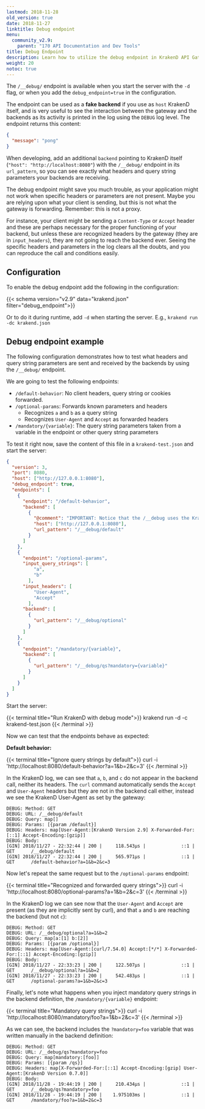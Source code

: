 ```yaml
---
lastmod: 2018-11-28
old_version: true
date: 2018-11-27
linktitle: Debug endpoint
menu:
  community_v2.9:
    parent: "170 API Documentation and Dev Tools"
title: Debug Endpoint
description: Learn how to utilize the debug endpoint in KrakenD API Gateway for troubleshooting and debugging purposes during API development and testing
weight: 20
notoc: true
---
```

The `/__debug/` endpoint is available when you start the server with the `-d` flag, or when you add the `debug_endpoint=true` in the configuration.

The endpoint can be used as a **fake backend** if you use as `host` KrakenD itself, and is very useful to see the interaction between the gateway and the backends as its activity is printed in the log using the `DEBUG` log level. The endpoint returns this content:

```json
{
  "message": "pong"
}
```


When developing, add an additional `backend` pointing to KrakenD itself (`"host": "http://localhost:8080"`) with the `/__debug/` endpoint in its `url_pattern`, so you can see exactly what headers and query string parameters your backends are receiving.

The debug endpoint might save you much trouble, as your application might not work when specific headers or parameters are not present. Maybe you are relying upon what your client is sending, but this is not what the gateway is forwarding. Remember: this is not a proxy.

For instance, your client might be sending a `Content-Type` or `Accept` header and these are perhaps necessary for the proper functioning of your backend, but unless these are recognized headers by the gateway (they are in `input_headers`), they are not going to reach the backend ever. Seeing the specific headers and parameters in the log clears all the doubts, and you can reproduce the call and conditions easily.

## Configuration
To enable the debug endpoint add the following in the configuration:

{{< schema version="v2.9" data="krakend.json" filter="debug_endpoint">}}

Or to do it during runtime, add `-d` when starting the server. E.g., `krakend run -dc krakend.json`

## Debug endpoint example
The following configuration demonstrates how to test what headers and query string parameters are sent and received by the backends by using the `/__debug/` endpoint.

We are going to test the following endpoints:

- `/default-behavior`: No client headers, query string or cookies forwarded.
- `/optional-params`: Forwards known parameters and headers
    - Recognizes `a` and `b` as a query string
    - Recognizes `User-Agent` and `Accept` as forwarded headers
- `/mandatory/{variable}`: The query string parameters taken from a variable in the endpoint or other query string parameters

To test it right now, save the content of this file in a `krakend-test.json` and start the server:

```json
{
  "version": 3,
  "port": 8080,
  "host": ["http://127.0.0.1:8080"],
  "debug_endpoint": true,
  "endpoints": [
    {
      "endpoint": "/default-behavior",
      "backend": [
        {
          "@comment": "IMPORTANT: Notice that the /__debug uses the KrakenD host itself",
          "host": ["http://127.0.0.1:8080"],
          "url_pattern": "/__debug/default"
        }
      ]
    },
    {
      "endpoint": "/optional-params",
      "input_query_strings": [
          "a",
          "b"
        ],
      "input_headers": [
          "User-Agent",
          "Accept"
        ],
      "backend": [
        {
          "url_pattern": "/__debug/optional"
        }
      ]
    },
    {
      "endpoint": "/mandatory/{variable}",
      "backend": [
        {
          "url_pattern": "/__debug/qs?mandatory={variable}"
        }
      ]
    }
  ]
}
```


Start the server:

{{< terminal title="Run KrakenD with debug mode">}}
krakend run -d -c krakend-test.json
{{< /terminal >}}

Now we can test that the endpoints behave as expected:

**Default behavior:**

{{< terminal title="Ignore query strings by default">}}
curl -i 'http://localhost:8080/default-behavior?a=1&b=2&c=3'
{{< /terminal >}}

In the KrakenD log, we can see that `a`, `b`, and `c` do not appear in the backend call, neither its headers. The `curl` command automatically sends the `Accept` and `User-Agent` headers but they are not in the backend call either, instead we see the KrakenD User-Agent as set by the gateway:

    DEBUG: Method: GET
    DEBUG: URL: /__debug/default
    DEBUG: Query: map[]
    DEBUG: Params: [{param /default}]
    DEBUG: Headers: map[User-Agent:[KrakenD Version 2.9] X-Forwarded-For:[::1] Accept-Encoding:[gzip]]
    DEBUG: Body:
    [GIN] 2018/11/27 - 22:32:44 | 200 |     118.543µs |             ::1 | GET      /__debug/default
    [GIN] 2018/11/27 - 22:32:44 | 200 |     565.971µs |             ::1 | GET      /default-behavior?a=1&b=2&c=3

Now let's repeat the same request but to the `/optional-params` endpoint:

{{< terminal title="Recognized and forwarded query strings">}}
curl -i 'http://localhost:8080/optional-params?a=1&b=2&c=3'
{{< /terminal >}}

In the KrakenD log we can see now that the `User-Agent` and `Accept` are present (as they are implicitly sent by curl), and that `a` and `b` are reaching the backend (but not `c`):

    DEBUG: Method: GET
    DEBUG: URL: /__debug/optional?a=1&b=2
    DEBUG: Query: map[a:[1] b:[2]]
    DEBUG: Params: [{param /optional}]
    DEBUG: Headers: map[User-Agent:[curl/7.54.0] Accept:[*/*] X-Forwarded-For:[::1] Accept-Encoding:[gzip]]
    DEBUG: Body:
    [GIN] 2018/11/27 - 22:33:23 | 200 |     122.507µs |             ::1 | GET      /__debug/optional?a=1&b=2
    [GIN] 2018/11/27 - 22:33:23 | 200 |     542.483µs |             ::1 | GET      /optional-params?a=1&b=2&c=3

Finally, let's note what happens when you inject mandatory query strings in the backend definition, the `/mandatory/{variable}` endpoint:

{{< terminal title="Mandatory query strings">}}
curl -i 'http://localhost:8080/mandatory/foo?a=1&b=2&c=3'
{{< /terminal >}}

As we can see, the backend includes the `?mandatory=foo` variable that was written manually in the backend definition:

    DEBUG: Method: GET
    DEBUG: URL: /__debug/qs?mandatory=foo
    DEBUG: Query: map[mandatory:[foo]]
    DEBUG: Params: [{param /qs}]
    DEBUG: Headers: map[X-Forwarded-For:[::1] Accept-Encoding:[gzip] User-Agent:[KrakenD Version 0.7.0]]
    DEBUG: Body:
    [GIN] 2018/11/28 - 19:44:19 | 200 |     210.434µs |             ::1 | GET      /__debug/qs?mandatory=foo
    [GIN] 2018/11/28 - 19:44:19 | 200 |    1.975103ms |             ::1 | GET      /mandatory/foo?a=1&b=2&c=3
